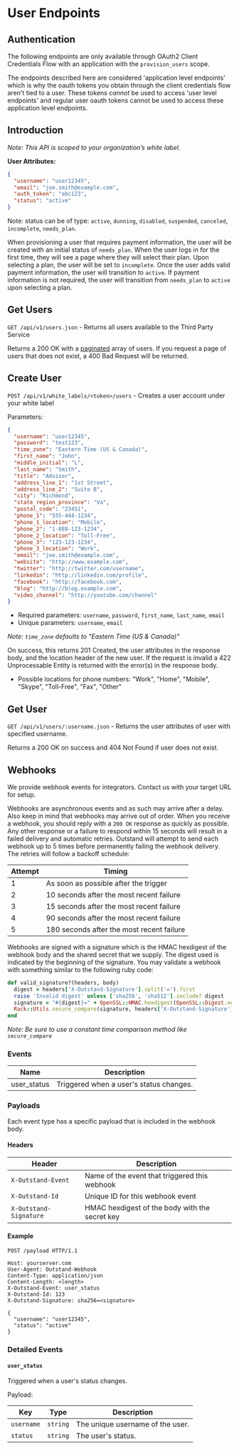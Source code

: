 # User Endpoints

## Authentication

The following endpoints are only available through OAuth2 Client Credentials Flow with an application with the `provision_users` scope.

The endpoints described here are considered 'application level endpoints' which is why the oauth tokens you obtain through the client credentials flow aren't tied to a user.  These tokens _cannot_ be used to access 'user level endpoints' and regular user oauth tokens cannot be used to access these application level endpoints.


## Introduction

_Note: This API is scoped to your organization’s white label._

**User Attributes:**

```json
{
  "username": "user12345",
  "email": "joe.smith@example.com",
  "auth_token": "abc123",
  "status": "active"
}
```

Note: status can be of type: `active`, `dunning`, `disabled`, `suspended`, `canceled`, `incomplete`, `needs_plan`.

When provisioning a user that requires payment information, the user will be created with an initial status of `needs_plan`. When the user logs in for the first time, they will see a page where they will select their plan. Upon selecting a plan, the user will be set to `incomplete`. Once the user adds valid payment information, the user will transition to `active`. If payment information is not required, the user will transition from `needs_plan` to  `active` upon selecting a plan.

## Get Users
`GET /api/v1/users.json` - Returns all users available to the Third Party Service

Returns a 200 OK with a [paginated](https://github.com/outstand/api-docs#pagination) array of users. If you request a page of users that does not exist, a 400 Bad Request will be returned.

## Create User
`POST /api/v1/white_labels/<token>/users` - Creates a user account under your white label

Parameters:

```json
{
  "username": "user12345",
  "password": "test123",
  "time_zone": "Eastern Time (US & Canada)",
  "first_name": "John",
  "middle_initial": "L",
  "last_name": "Smith",
  "title": "Advisor",
  "address_line_1": "1st Street",
  "address_line_2": "Suite B",
  "city": "Richmond",
  "state_region_province": "Va",
  "postal_code": "23451",
  "phone_1": "555-444-1234",
  "phone_1_location": "Mobile",
  "phone_2": "1-888-123-1234",
  "phone_2_location": "Toll-Free",
  "phone_3": "123-123-1234",
  "phone_3_location": "Work",
  "email": "joe.smith@example.com",
  "website": "http://www.example.com",
  "twitter": "http://twitter.com/username",
  "linkedin": "http://linkedin.com/profile",
  "facebook": "http://facebook.com",
  "blog": "http://blog.example.com",
  "video_channel": "http://youtube.com/channel"
}
```

* Required parameters: `username`, `password`, `first_name`, `last_name`, `email`
* Unique parameters: `username`, `email`

_Note: `time_zone` defaults to "Eastern Time (US & Canada)"_

On success, this returns 201 Created, the user attributes in the response body, and the location header of the new user. If the request is invalid a 422 Unprocessable Entity is returned with the error(s) in the response body.

* Possible locations for phone numbers: "Work", "Home", "Mobile", "Skype", "Toll-Free", "Fax", "Other"

## Get User
`GET /api/v1/users/:username.json` - Returns the user attributes of user with specified username.

Returns a 200 OK on success and 404 Not Found if user does not exist.

## Webhooks

We provide webhook events for integrators.  Contact us with your target URL for setup.

Webhooks are asynchronous events and as such may arrive after a delay.  Also keep in mind that webhooks may arrive out of order.
When you receive a webhook, you should reply with a `200 OK` response as quickly as possible.  Any other response or a failure to respond within 15 seconds will result in a failed delivery and automatic retries.  Outstand will attempt to send each webhook up to 5 times before permanently failing the webhook delivery.  The retries will follow a backoff schedule:

Attempt | Timing
--------|-------
1 | As soon as possible after the trigger
2 | 10 seconds after the most recent failure
3 | 15 seconds after the most recent failure
4 | 90 seconds after the most recent failure
5 | 180 seconds after the most recent failure

Webhooks are signed with a signature which is the HMAC hexdigest of the webhook body and the shared secret that we supply.  The digest used is indicated by the beginning of the signature.  You may validate a webhook with something similar to the following ruby code:
```ruby
def valid_signature?(headers, body)
  digest = headers['X-Outstand-Signature'].split('=').first
  raise 'Invalid digest' unless ['sha256', 'sha512'].include? digest
  signature = "#{digest}=" + OpenSSL::HMAC.hexdigest(OpenSSL::Digest.new(digest), ENV['SECRET_TOKEN'], body)
  Rack::Utils.secure_compare(signature, headers['X-Outstand-Signature'])
end
```
_Note: Be sure to use a constant time comparison method like `secure_compare`_

### Events

Name | Description
-----|------------
user_status | Triggered when a user's status changes.

### Payloads

Each event type has a specific payload that is included in the webhook body.

#### Headers

Header | Description
-------|------------
`X-Outstand-Event` | Name of the event that triggered this webhook
`X-Outstand-Id` | Unique ID for this webhook event
`X-Outstand-Signature` | HMAC hexdigest of the body with the secret key

#### Example
```
POST /payload HTTP/1.1

Host: yourserver.com
User-Agent: Outstand-Webhook
Content-Type: application/json
Content-Length: <length>
X-Outstand-Event: user_status
X-Outstand-Id: 123
X-Outstand-Signature: sha256=<signature>

{
  "username": "user12345",
  "status": "active"
}
```

### Detailed Events

#### `user_status`

Triggered when a user's status changes.

Payload:

Key | Type | Description
----|------|------------
`username` | `string` | The unique username of the user.
`status` | `string` | The user's status.
